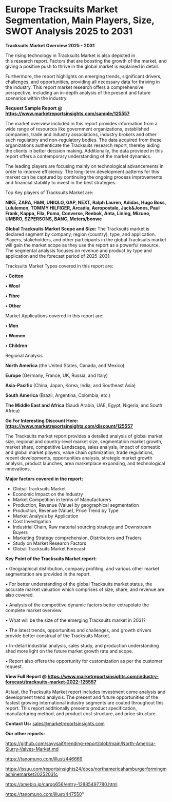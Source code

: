 # Europe Tracksuits Market Segmentation, Main Players, Size, SWOT Analysis 2025 to 2031

<Strong> Tracksuits Market Overview 2025 - 2031</strong>

The rising technology in Tracksuits Market is also depicted in this research report. Factors that are boosting the growth of the market, and giving a positive push to thrive in the global market is explained in detail.

Furthermore, the report highlights on emerging trends, significant drivers, challenges, and opportunities, providing all necessary data for thriving in the industry. This report market research offers a comprehensive perspective, including an in-depth analysis of the present and future scenarios within the industry.

<strong>Request Sample Report @ <a href=https://www.marketreportsinsights.com/sample/125557>https://www.marketreportsinsights.com/sample/125557</a></strong>

The market overview included in this report provides information from a wide range of resources like government organizations, established companies, trade and industry associations, industry brokers and other such regulatory and non-regulatory bodies. The data acquired from these organizations authenticate the Tracksuits research report, thereby aiding the clients in better decision making. Additionally, the data provided in this report offers a contemporary understanding of the market dynamics.

The leading players are focusing mainly on technological advancements in order to improve efficiency. The long-term development patterns for this market can be captured by continuing the ongoing process improvements and financial stability to invest in the best strategies.

Top Key players of Tracksuits Market are:

<strong>NIKE, ZARA, H&M, UNIQLO, GAP, NEXT, Ralph Lauren, Adidas, Hugo Boss, Lululemon, TOMMY HILFIGER, Arcadia, Aeropostale, Jack&Jones, Paul Frank, Kappa, Fila, Puma, Converse, Reebok, Anta, Lining, Mizuno, UMBRO, SZPERSONS, BANC, Meters/bonwe</strong>

<strong><b>Global Tracksuits Market Scope and Size:</b></strong>
The Tracksuits market is declared segment by company, region (country), type, and application. Players, stakeholders, and other participants in the global Tracksuits market will gain the market scope as they use the report as a powerful resource. The segmental analysis focuses on revenue and product by type and application and the forecast period of 2025-2031.

Tracksuits Market Types covered in this report are:

<strong>• Cotton

• Wool

• Fibre

• Other</strong>

Market Applications covered in this report are:

<strong>• Men

• Women

• Children</strong> 

Regional Analysis

<strong>North America</strong> (the United States, Canada, and Mexico)

<strong>Europe</strong> (Germany, France, UK, Russia, and Italy)

<strong>Asia-Pacific</strong> (China, Japan, Korea, India, and Southeast Asia)

<strong>South America</strong> (Brazil, Argentina, Colombia, etc.)

<strong>The Middle East and Africa</strong> (Saudi Arabia, UAE, Egypt, Nigeria, and South Africa)

<strong>Go For Interesting Discount Here: <a href=https://www.marketreportsinsights.com/discount/125557>https://www.marketreportsinsights.com/discount/125557</a></strong>

The Tracksuits market report provides a detailed analysis of global market size, regional and country-level market size, segmentation market growth, market share, competitive Landscape, sales analysis, impact of domestic and global market players, value chain optimization, trade regulations, recent developments, opportunities analysis, strategic market growth analysis, product launches, area marketplace expanding, and technological innovations.

<strong><b>Major factors covered in the report:</b></strong>
<ul>
  <li>Global Tracksuits Market </li>
  <li>Economic Impact on the Industry</li>
  <li>Market Competition in terms of Manufacturers</li>
  <li>Production, Revenue (Value) by geographical segmentation</li>
  <li>Production, Revenue (Value), Price Trend by Type</li>
  <li>Market Analysis by Application</li>
  <li>Cost Investigation</li>
  <li>Industrial Chain, Raw material sourcing strategy and Downstream Buyers</li>
  <li>Marketing Strategy comprehension, Distributors and Traders</li>
  <li>Study on Market Research Factors</li>
  <li>Global Tracksuits Market Forecast</li>
</ul>

<strong><b>Key Point of the Tracksuits Market report:</b></strong>

• Geographical distribution, company profiling, and various other market segmentation are provided in the report.

• For better understanding of the global Tracksuits market status, the accurate market valuation which comprises of size, share, and revenue are also covered.

• Analysis of the competitive dynamic factors better extrapolate the complete market overview

• What will be the size of the emerging Tracksuits market in 2031?

• The latest trends, opportunities and challenges, and growth drivers provide better construal of the Tracksuits Market.

• In-detail industrial analysis, sales study, and production understanding shed more light on the future market growth rate and scope.

• Report also offers the opportunity for customization as per the customer request.

<strong><b>View Full Report @ <a href=https://www.marketreportsinsights.com/industry-forecast/tracksuits-market-2022-125557>https://www.marketreportsinsights.com/industry-forecast/tracksuits-market-2022-125557</a></b></strong>


At last, the Tracksuits Market report includes investment come analysis and development trend analysis. The present and future opportunities of the fastest growing international industry segments are coated throughout this report. This report additionally presents product specification, manufacturing method, and product cost structure, and price structure.

<strong>Contact Us:</strong>
sales@marketreportsinsights.com

<strong>Our other reports:</strong>

<a href=https://github.com/sayysaif/trending-report/blob/main/North-America-Slurry-Valves-Market.md>https://github.com/sayysaif/trending-report/blob/main/North-America-Slurry-Valves-Market.md</a>

<a href=https://tanomuno.com/illust/446669>https://tanomuno.com/illust/446669</a>

<a href=https://issuu.com/reportsinsights24/docs/northamericahamburgerformingmachinemarket20252031c>https://issuu.com/reportsinsights24/docs/northamericahamburgerformingmachinemarket20252031c</a>

<a href=https://ameblo.jp/cargo656/entry-12885497780.html>https://ameblo.jp/cargo656/entry-12885497780.html</a>

<a href=https://tanomuno.com/illust/447550>https://tanomuno.com/illust/447550</a>"
